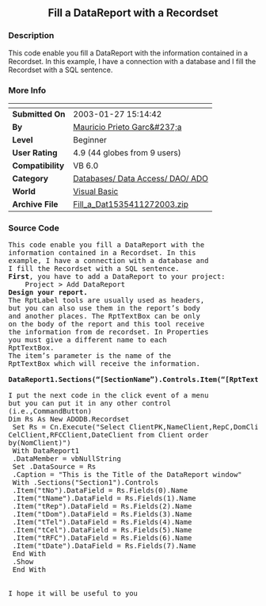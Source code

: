 ﻿<div align="center">

## Fill a DataReport with a Recordset


</div>

### Description

This code enable you fill a DataReport with the information contained in a Recordset. In this example, I have a connection with a database and I fill the Recordset with a SQL sentence.
 
### More Info
 


<span>             |<span>
---                |---
**Submitted On**   |2003-01-27 15:14:42
**By**             |[Mauricio Prieto Garc&\#237;a](https://github.com/Planet-Source-Code/PSCIndex/blob/master/ByAuthor/mauricio-prieto-garc-237-a.md)
**Level**          |Beginner
**User Rating**    |4.9 (44 globes from 9 users)
**Compatibility**  |VB 6\.0
**Category**       |[Databases/ Data Access/ DAO/ ADO](https://github.com/Planet-Source-Code/PSCIndex/blob/master/ByCategory/databases-data-access-dao-ado__1-6.md)
**World**          |[Visual Basic](https://github.com/Planet-Source-Code/PSCIndex/blob/master/ByWorld/visual-basic.md)
**Archive File**   |[Fill\_a\_Dat1535411272003\.zip](https://github.com/Planet-Source-Code/mauricio-prieto-garc-237-a-fill-a-datareport-with-a-recordset__1-41383/archive/master.zip)





### Source Code

<pre>
This code enable you fill a DataReport with the
information contained in a Recordset. In this
example, I have a connection with a database and
I fill the Recordset with a SQL sentence.
<b>First</b>, you have to add a DataReport to your project:
	Project > Add DataReport
<b>Design your report.</b>
The RptLabel tools are usually used as headers,
but you can also use them in the report’s body
and another places. The RptTextBox can be only
on the body of the report and this tool receive
the information from de recordset. In Properties
you must give a different name to each
RptTextBox.
The item’s parameter is the name of the
RptTextBox which will receive the information.
<b>
DataReport1.Sections(“[SectionName”).Controls.Item(“[RptTextBoxName]”).DataField
</b>
I put the next code in the click event of a menu
but you can put it in any other control
(i.e.,CommandButton)
Dim Rs As New ADODB.Recordset
 Set Rs = Cn.Execute("Select ClientPK,NameClient,RepC,DomClient,TelClient,
CelClient,RFCClient,DateClient from Client order
by(NomClient)")
 With DataReport1
 .DataMember = vbNullString
 Set .DataSource = Rs
 .Caption = "This is the Title of the DataReport window"
 With .Sections("Section1").Controls
 .Item("tNo").DataField = Rs.Fields(0).Name
 .Item("tName").DataField = Rs.Fields(1).Name
 .Item("tRep").DataField = Rs.Fields(2).Name
 .Item("tDom").DataField = Rs.Fields(3).Name
 .Item("tTel").DataField = Rs.Fields(4).Name
 .Item("tCel").DataField = Rs.Fields(5).Name
 .Item("tRFC").DataField = Rs.Fields(6).Name
 .Item("tDate").DataField = Rs.Fields(7).Name
 End With
 .Show
 End With
<br>
I hope it will be useful to you
</pre>

